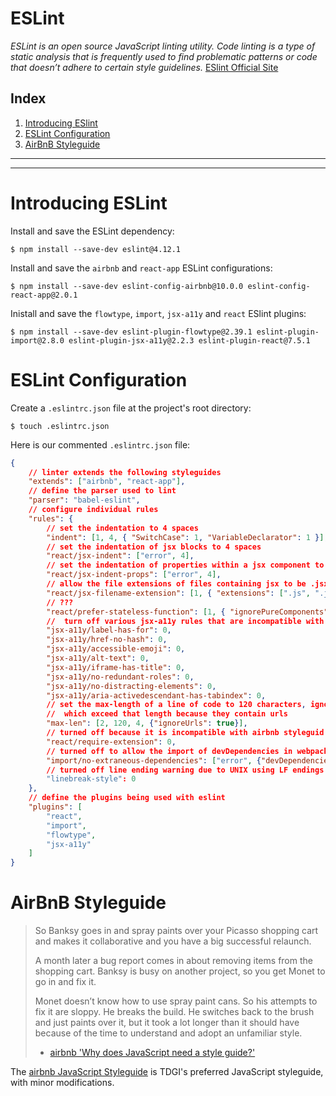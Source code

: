 # ESLint

*ESLint is an open source JavaScript linting utility. Code linting is a type of static analysis that is frequently used to find problematic patterns or code that doesn’t adhere to certain style guidelines.*
[ESlint Official Site](https://eslint.org/docs/about/)

## Index

1.  [Introducing ESlint](#introducing-eslint)
1.  [ESLint Configuration](#eslint-configuration)
1.  [AirBnB Styleguide](#airbnb-styleguide)

- - - -
- - - -

# Introducing ESLint

Install and save the ESLint dependency:

```
$ npm install --save-dev eslint@4.12.1
```

Install and save the `airbnb` and `react-app` ESLint configurations:

```
$ npm install --save-dev eslint-config-airbnb@10.0.0 eslint-config-react-app@2.0.1
```

Inistall and save the `flowtype`, `import`, `jsx-a11y` and `react` ESlint plugins:

```
$ npm install --save-dev eslint-plugin-flowtype@2.39.1 eslint-plugin-import@2.8.0 eslint-plugin-jsx-a11y@2.2.3 eslint-plugin-react@7.5.1
```

# ESLint Configuration

Create a `.eslintrc.json` file at the project's root directory:

```
$ touch .eslintrc.json
```

Here is our commented `.eslintrc.json` file:

```json
{
    // linter extends the following styleguides
    "extends": ["airbnb", "react-app"],
    // define the parser used to lint
    "parser": "babel-eslint",
    // configure individual rules
    "rules": {
        // set the indentation to 4 spaces
        "indent": [1, 4, { "SwitchCase": 1, "VariableDeclarator": 1 }],
        // set the indentation of jsx blocks to 4 spaces
        "react/jsx-indent": ["error", 4],
        // set the indentation of properties within a jsx component to 4 spaces
        "react/jsx-indent-props": ["error", 4],
        // allow the file extensions of files containing jsx to be .jsx or .js
        "react/jsx-filename-extension": [1, { "extensions": [".js", ".jsx"] }],
        // ???
        "react/prefer-stateless-function": [1, { "ignorePureComponents": true } ],
        //  turn off various jsx-a11y rules that are incompatible with airbnb
        "jsx-a11y/label-has-for": 0,
        "jsx-a11y/href-no-hash": 0,
        "jsx-a11y/accessible-emoji": 0,
        "jsx-a11y/alt-text": 0,
        "jsx-a11y/iframe-has-title": 0,
        "jsx-a11y/no-redundant-roles": 0,
        "jsx-a11y/no-distracting-elements": 0,
        "jsx-a11y/aria-activedescendant-has-tabindex": 0,
        // set the max-length of a line of code to 120 characters, ignoring lines
        //  which exceed that length because they contain urls
        "max-len": [2, 120, 4, {"ignoreUrls": true}],
        // turned off because it is incompatible with airbnb styleguid
        "react/require-extension": 0,
        // turned off to allow the import of devDependencies in webpack configuration files
        "import/no-extraneous-dependencies": ["error", {"devDependencies": true, "optionalDependencies": false, "peerDependencies": false}]
        // turned off line ending warning due to UNIX using LF endings vs Windows using CRLF endings
        "linebreak-style": 0
    },
    // define the plugins being used with eslint
    "plugins": [
        "react",
        "import",
        "flowtype",
        "jsx-a11y"
    ]
}
```

# AirBnB Styleguide

> So Banksy goes in and spray paints over your Picasso shopping cart and makes it
> collaborative and you have a big successful relaunch.
>
> A month later a bug report comes in about removing items from the shopping cart. Banksy is
> busy on another project, so you get Monet to go in and fix it.
>
> Monet doesn’t know how to use spray paint cans. So his attempts to fix it are sloppy. He
> breaks the build. He switches back to the brush and just paints over it, but it took a lot
> longer than it should have because of the time to understand and adopt an unfamiliar style.
>
> - [airbnb 'Why does JavaScript need a style guide?'](http://airbnb.io/projects/javascript/)

The [airbnb JavaScript Styleguide](https://github.com/airbnb/javascript) is TDGI's preferred JavaScript styleguide, with minor modifications.
